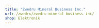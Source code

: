 ```yaml
---
title: "Zwedru Mineral Business Inc."
url: /zwedru/zwedru-mineral-business-inc/
shop: Elektronik
---
```

